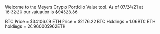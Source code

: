 Welcome to the Meyers Crypto Portfolio Value tool. 
As of 07/24/21 at 18:32:20 our valuation is $94823.36 

BTC Price = $34106.09
 ETH Price = $2176.22
BTC Holdings = 1.06BTC
 ETH holdings = 26.960005962ETH 
